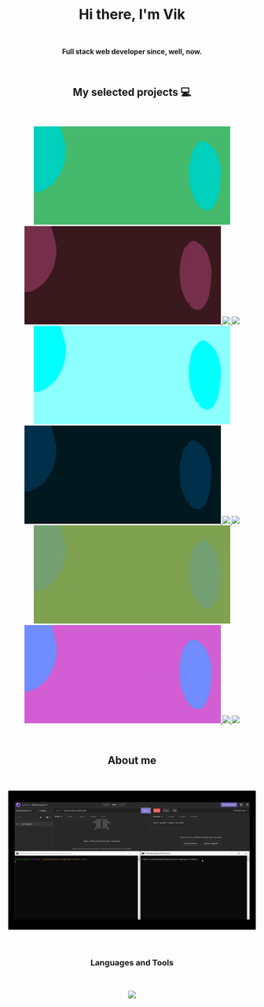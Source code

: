 <p>
  <h1 align="center"><b>Hi there, I'm Vik</h1>
</p>

<br />

<p align="center">Full stack web developer since, well, now.</p>

<br />

<h2 align="center">My selected projects 💻</h2>
<br />


<p align="center">
  <a href="https://github.com/Vik-Maharaj/vik-maharaj-web-portfolio"><img width="400" src="https://github.com/Vik-Maharaj/Vik-Maharaj/blob/main/src/thumbnail-01.png?raw=true" />
  <a href="https://github.com/Vik-Maharaj/fruitbook"><img width="400" src="https://github.com/Vik-Maharaj/Vik-Maharaj/blob/main/src/thumbnail-02.png?raw=true" />
 <a href="https://github.com/Vik-Maharaj/vik-maharaj-web-portfolio">
  <img align="" src="https://github-readme-stats.vercel.app/api/pin/?username=Vik-Maharaj&repo=vik-maharaj-web-portfolio&theme=default_repocard" />
</a>
  <a href="https://github.com/Vik-Maharaj/fruitbook">
  <img align="" src="https://github-readme-stats.vercel.app/api/pin/?username=Vik-Maharaj&repo=fruitbook&theme=default_repocard" />
</a>
  <a href="https://github.com/Vik-Maharaj/employee-tracker"><img width="400" src="https://github.com/Vik-Maharaj/Vik-Maharaj/blob/main/src/thumbnail-03.png?raw=true" />
  <a href="https://github.com/Vik-Maharaj/team-profile-generator"><img width="400" src="https://github.com/Vik-Maharaj/Vik-Maharaj/blob/main/src/thumbnail-04.png?raw=true" />
  <a href="https://github.com/Vik-Maharaj/employee-tracker">
  <img align="" src="https://github-readme-stats.vercel.app/api/pin/?username=Vik-Maharaj&repo=employee-tracker&theme=default_repocard" />
</a>
<a href="https://github.com/Vik-Maharaj/team-profile-generator">
  <img align="" src="https://github-readme-stats.vercel.app/api/pin/?username=Vik-Maharaj&repo=team-profile-generator&theme=default_repocard" />
</a>
  <a href="https://github.com/Vik-Maharaj/code-quiz"><img width="400" src="https://github.com/Vik-Maharaj/Vik-Maharaj/blob/main/src/thumbnail-05.png?raw=true" />
  <a href="https://github.com/Vik-Maharaj/weather-dashboard"><img width="400" src="https://github.com/Vik-Maharaj/Vik-Maharaj/blob/main/src/thumbnail-06.png?raw=true" />
  <a href="https://github.com/Vik-Maharaj/code-quiz">
  <img align="" src="https://github-readme-stats.vercel.app/api/pin/?username=Vik-Maharaj&repo=code-quiz&theme=default_repocard" />
</a>
<a href="https://github.com/Vik-Maharaj/weather-dashboard">
  <img align="" src="https://github-readme-stats.vercel.app/api/pin/?username=Vik-Maharaj&repo=weather-dashboard&theme=default_repocard" />
</a>
</p>

<br />

<h2 align="center">About me</h2>
<br />


![Vik's Team Profile Generator Usage Example Video](src/employee-tracker-initialize-database-example.gif)

<br />
<p>
<h3 align="center"> Languages and Tools</h3>
</p>

<br />


<p align="center">
  <a href="https://skillicons.dev">
    <img src="https://skillicons.dev/icons?i=git,js,html,css,express,jquery,mysql,nodejs,bootstrap,ps,ai,ae,pr,vscode" />
  </a>
</p>

